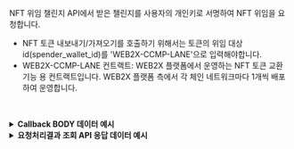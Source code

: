 NFT 위임 챌린지 API에서 받은 챌린지를 사용자의 개인키로 서명하여 NFT 위임을 요청합니다.
<br />
* NFT 토큰 내보내기/가져오기를 호출하기 위해서는 토큰의 위임 대상 id(spender_wallet_id)를 'WEB2X-CCMP-LANE'으로 입력해야합니다.  
* WEB2X-CCMP-LANE 컨트랙트: WEB2X 플랫폼에서 운영하는 NFT 토큰 교환 기능 용 컨트랙트입니다. WEB2X 플랫폼 측에서 각 체인 네트워크마다 1개씩 배포하여 운영합니다. 

<p><br/></p>

<details>
  <summary><b>Callback BODY 데이터 예시</b></summary>

```json
{
  "request_id": "ac7f1ec3-ae32-4cfd-9767-d10495f1ce9a"
  "status": "COMPLETE",
  "results": {
    "transaction_hash": "0xf174631f476cfb63f49f945c70e8d1db0fce39e009fe226f41b3bbdf172a5cd5",
    "transaction_gas_used": 118012,
    "transaction_fee": "0.239949336000000000",
    "requested_at": "2024-07-16T23:31:29+09:00",
    "finished_at": "2024-07-17T08:31:32+09:00"
  }
}
```

</details>

<details>
  <summary><b>요청처리결과 조회 API 응답 데이터 예시</b></summary>

```json
{
  "code": "20000",
  "message": "SUCCESS",
  "request_id": "ac7f1ec3-ae32-4cfd-9767-d10495f1ce9a",
  "status": "COMPLETE",
  "results": {
    "transaction_hash": "0xf174631f476cfb63f49f945c70e8d1db0fce39e009fe226f41b3bbdf172a5cd5",
    "transaction_gas_used": 118012,
    "transaction_fee": "0.239949336000000000",
    "requested_at": "2024-07-16T23:31:29+09:00",
    "finished_at": "2024-07-17T08:31:33+09:00"
  }
}
```

</details>
